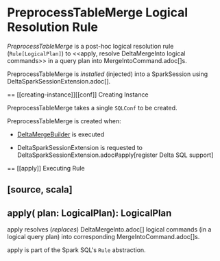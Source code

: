 # PreprocessTableMerge Logical Resolution Rule

*PreprocessTableMerge* is a post-hoc logical resolution rule (`Rule[LogicalPlan]`) to <<apply, resolve DeltaMergeInto logical commands>> in a query plan into MergeIntoCommand.adoc[]s.

PreprocessTableMerge is _installed_ (injected) into a SparkSession using DeltaSparkSessionExtension.adoc[].

== [[creating-instance]][[conf]] Creating Instance

PreprocessTableMerge takes a single `SQLConf` to be created.

PreprocessTableMerge is created when:

* [DeltaMergeBuilder](DeltaMergeBuilder.md) is executed

* DeltaSparkSessionExtension is requested to DeltaSparkSessionExtension.adoc#apply[register Delta SQL support]

== [[apply]] Executing Rule

[source, scala]
----
apply(
  plan: LogicalPlan): LogicalPlan
----

apply resolves (_replaces_) DeltaMergeInto.adoc[] logical commands (in a logical query plan) into corresponding MergeIntoCommand.adoc[]s.

apply is part of the Spark SQL's `Rule` abstraction.
